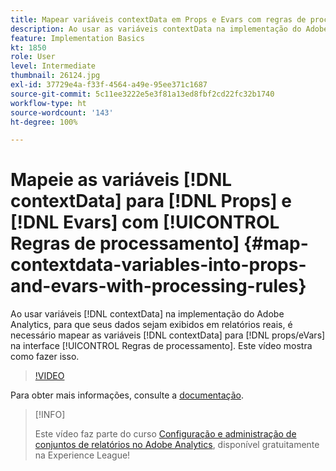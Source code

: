 ```yaml
---
title: Mapear variáveis contextData em Props e Evars com regras de processamento
description: Ao usar as variáveis contextData na implementação do Adobe Analytics, para que seus dados sejam exibidos em relatórios reais, é necessário mapear as variáveis contextData para props/eVars na interface das Regras de processamento. Este vídeo mostra como fazer isso.
feature: Implementation Basics
kt: 1850
role: User
level: Intermediate
thumbnail: 26124.jpg
exl-id: 37729e4a-f33f-4564-a49e-95ee371c1687
source-git-commit: 5c11ee3222e5e3f81a13ed8fbf2cd22fc32b1740
workflow-type: ht
source-wordcount: '143'
ht-degree: 100%

---
```


# Mapeie as variáveis [!DNL contextData] para [!DNL Props] e [!DNL Evars] com [!UICONTROL Regras de processamento] {#map-contextdata-variables-into-props-and-evars-with-processing-rules}

Ao usar variáveis [!DNL contextData] na implementação do Adobe Analytics, para que seus dados sejam exibidos em relatórios reais, é necessário mapear as variáveis [!DNL contextData] para [!DNL props/eVars] na interface [!UICONTROL Regras de processamento]. Este vídeo mostra como fazer isso.

>[!VIDEO](https://video.tv.adobe.com/v/26124/?quality=12)

Para obter mais informações, consulte a [documentação](https://experienceleague.adobe.com/docs/analytics/admin/admin-tools/processing-rules/processing-rules.html?lang=pt-BR).

>[!INFO]
>
> Este vídeo faz parte do curso [Configuração e administração de conjuntos de relatórios no Adobe Analytics](https://experienceleague.adobe.com/?recommended=Analytics-A-1-2021.1.administration&amp;lang=pt-BR), disponível gratuitamente na Experience League!